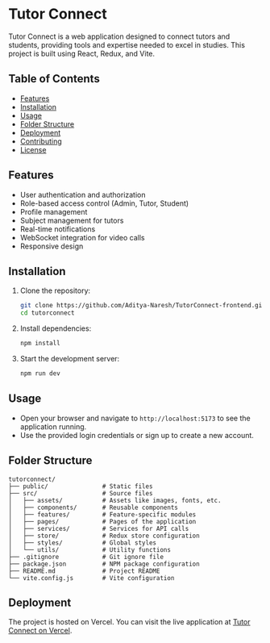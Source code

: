 # Tutor Connect

Tutor Connect is a web application designed to connect tutors and students, providing tools and expertise needed to excel in studies. This project is built using React, Redux, and Vite.

## Table of Contents

- [Features](#features)
- [Installation](#installation)
- [Usage](#usage)
- [Folder Structure](#folder-structure)
- [Deployment](#deployment)
- [Contributing](#contributing)
- [License](#license)

## Features

- User authentication and authorization
- Role-based access control (Admin, Tutor, Student)
- Profile management
- Subject management for tutors
- Real-time notifications
- WebSocket integration for video calls
- Responsive design

## Installation

1. Clone the repository:
    ```sh
    git clone https://github.com/Aditya-Naresh/TutorConnect-frontend.git
    cd tutorconnect
    ```

2. Install dependencies:
    ```sh
    npm install
    ```

3. Start the development server:
    ```sh
    npm run dev
    ```

## Usage

- Open your browser and navigate to `http://localhost:5173` to see the application running.
- Use the provided login credentials or sign up to create a new account.

## Folder Structure

```plaintext
tutorconnect/
├── public/               # Static files
├── src/                  # Source files
│   ├── assets/           # Assets like images, fonts, etc.
│   ├── components/       # Reusable components
│   ├── features/         # Feature-specific modules
│   ├── pages/            # Pages of the application
│   ├── services/         # Services for API calls
│   ├── store/            # Redux store configuration
│   ├── styles/           # Global styles
│   └── utils/            # Utility functions
├── .gitignore            # Git ignore file
├── package.json          # NPM package configuration
├── README.md             # Project README
└── vite.config.js        # Vite configuration
```

## Deployment

The project is hosted on Vercel. You can visit the live application at [Tutor Connect on Vercel](https://tutor-connect-ruddy.vercel.app/).



